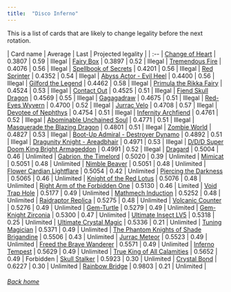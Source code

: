 ```yaml
---
title:  "Disco Inferno"
---
```


This is a list of cards that are likely to change legality before the next rotation.

| Card name | Average | Last | Projected legality |
| :-- |
[Change of Heart](https://db.ygoprodeck.com/card/?search=Change%20of%20Heart) | 0.3807 | 0.59 | Illegal |
[Fairy Box](https://db.ygoprodeck.com/card/?search=Fairy%20Box) | 0.3897 | 0.52 | Illegal |
[Tremendous Fire](https://db.ygoprodeck.com/card/?search=Tremendous%20Fire) | 0.4076 | 0.56 | Illegal |
[Spellbook of Secrets](https://db.ygoprodeck.com/card/?search=Spellbook%20of%20Secrets) | 0.4201 | 0.56 | Illegal |
[Red Sprinter](https://db.ygoprodeck.com/card/?search=Red%20Sprinter) | 0.4352 | 0.54 | Illegal |
[Abyss Actor - Evil Heel](https://db.ygoprodeck.com/card/?search=Abyss%20Actor%20-%20Evil%20Heel) | 0.4400 | 0.56 | Illegal |
[Gilford the Legend](https://db.ygoprodeck.com/card/?search=Gilford%20the%20Legend) | 0.4462 | 0.58 | Illegal |
[Primula the Rikka Fairy](https://db.ygoprodeck.com/card/?search=Primula%20the%20Rikka%20Fairy) | 0.4524 | 0.53 | Illegal |
[Contact Out](https://db.ygoprodeck.com/card/?search=Contact%20Out) | 0.4525 | 0.51 | Illegal |
[Fiend Skull Dragon](https://db.ygoprodeck.com/card/?search=Fiend%20Skull%20Dragon) | 0.4569 | 0.55 | Illegal |
[Gagagadraw](https://db.ygoprodeck.com/card/?search=Gagagadraw) | 0.4675 | 0.51 | Illegal |
[Red-Eyes Wyvern](https://db.ygoprodeck.com/card/?search=Red-Eyes%20Wyvern) | 0.4700 | 0.52 | Illegal |
[Jurrac Velo](https://db.ygoprodeck.com/card/?search=Jurrac%20Velo) | 0.4708 | 0.57 | Illegal |
[Devotee of Nephthys](https://db.ygoprodeck.com/card/?search=Devotee%20of%20Nephthys) | 0.4754 | 0.51 | Illegal |
[Infernity Archfiend](https://db.ygoprodeck.com/card/?search=Infernity%20Archfiend) | 0.4761 | 0.52 | Illegal |
[Abominable Unchained Soul](https://db.ygoprodeck.com/card/?search=Abominable%20Unchained%20Soul) | 0.4771 | 0.51 | Illegal |
[Masquerade the Blazing Dragon](https://db.ygoprodeck.com/card/?search=Masquerade%20the%20Blazing%20Dragon) | 0.4801 | 0.51 | Illegal |
[Zombie World](https://db.ygoprodeck.com/card/?search=Zombie%20World) | 0.4827 | 0.53 | Illegal |
[Boot-Up Admiral - Destroyer Dynamo](https://db.ygoprodeck.com/card/?search=Boot-Up%20Admiral%20-%20Destroyer%20Dynamo) | 0.4892 | 0.51 | Illegal |
[Dragunity Knight - Areadbhair](https://db.ygoprodeck.com/card/?search=Dragunity%20Knight%20-%20Areadbhair) | 0.4971 | 0.53 | Illegal |
[D/D/D Super Doom King Bright Armageddon](https://db.ygoprodeck.com/card/?search=D/D/D%20Super%20Doom%20King%20Bright%20Armageddon) | 0.4991 | 0.52 | Illegal |
[Dragard](https://db.ygoprodeck.com/card/?search=Dragard) | 0.5004 | 0.46 | Unlimited |
[Gabrion, the Timelord](https://db.ygoprodeck.com/card/?search=Gabrion,%20the%20Timelord) | 0.5020 | 0.39 | Unlimited |
[Mimicat](https://db.ygoprodeck.com/card/?search=Mimicat) | 0.5051 | 0.48 | Unlimited |
[Nimble Beaver](https://db.ygoprodeck.com/card/?search=Nimble%20Beaver) | 0.5051 | 0.48 | Unlimited |
[Flower Cardian Lightflare](https://db.ygoprodeck.com/card/?search=Flower%20Cardian%20Lightflare) | 0.5054 | 0.42 | Unlimited |
[Piercing the Darkness](https://db.ygoprodeck.com/card/?search=Piercing%20the%20Darkness) | 0.5065 | 0.46 | Unlimited |
[Knight of the Red Lotus](https://db.ygoprodeck.com/card/?search=Knight%20of%20the%20Red%20Lotus) | 0.5076 | 0.48 | Unlimited |
[Right Arm of the Forbidden One](https://db.ygoprodeck.com/card/?search=Right%20Arm%20of%20the%20Forbidden%20One) | 0.5130 | 0.46 | Limited |
[Void Trap Hole](https://db.ygoprodeck.com/card/?search=Void%20Trap%20Hole) | 0.5177 | 0.49 | Unlimited |
[Mathmech Induction](https://db.ygoprodeck.com/card/?search=Mathmech%20Induction) | 0.5252 | 0.48 | Unlimited |
[Raidraptor Replica](https://db.ygoprodeck.com/card/?search=Raidraptor%20Replica) | 0.5275 | 0.48 | Unlimited |
[Volcanic Counter](https://db.ygoprodeck.com/card/?search=Volcanic%20Counter) | 0.5276 | 0.49 | Unlimited |
[Gem-Turtle](https://db.ygoprodeck.com/card/?search=Gem-Turtle) | 0.5279 | 0.49 | Unlimited |
[Gem-Knight Zirconia](https://db.ygoprodeck.com/card/?search=Gem-Knight%20Zirconia) | 0.5300 | 0.47 | Unlimited |
[Ultimate Insect LV5](https://db.ygoprodeck.com/card/?search=Ultimate%20Insect%20LV5) | 0.5318 | 0.25 | Unlimited |
[Ultimate Crystal Magic](https://db.ygoprodeck.com/card/?search=Ultimate%20Crystal%20Magic) | 0.5336 | 0.21 | Unlimited |
[Tuning Magician](https://db.ygoprodeck.com/card/?search=Tuning%20Magician) | 0.5371 | 0.49 | Unlimited |
[The Phantom Knights of Shade Brigandine](https://db.ygoprodeck.com/card/?search=The%20Phantom%20Knights%20of%20Shade%20Brigandine) | 0.5506 | 0.43 | Unlimited |
[Jurrac Meteor](https://db.ygoprodeck.com/card/?search=Jurrac%20Meteor) | 0.5523 | 0.49 | Unlimited |
[Freed the Brave Wanderer](https://db.ygoprodeck.com/card/?search=Freed%20the%20Brave%20Wanderer) | 0.5571 | 0.49 | Unlimited |
[Inferno Tempest](https://db.ygoprodeck.com/card/?search=Inferno%20Tempest) | 0.5629 | 0.49 | Unlimited |
[True King of All Calamities](https://db.ygoprodeck.com/card/?search=True%20King%20of%20All%20Calamities) | 0.5652 | 0.49 | Forbidden |
[Skull Stalker](https://db.ygoprodeck.com/card/?search=Skull%20Stalker) | 0.5923 | 0.30 | Unlimited |
[Crystal Bond](https://db.ygoprodeck.com/card/?search=Crystal%20Bond) | 0.6227 | 0.30 | Unlimited |
[Rainbow Bridge](https://db.ygoprodeck.com/card/?search=Rainbow%20Bridge) | 0.9803 | 0.21 | Unlimited |

###### [Back home](index)